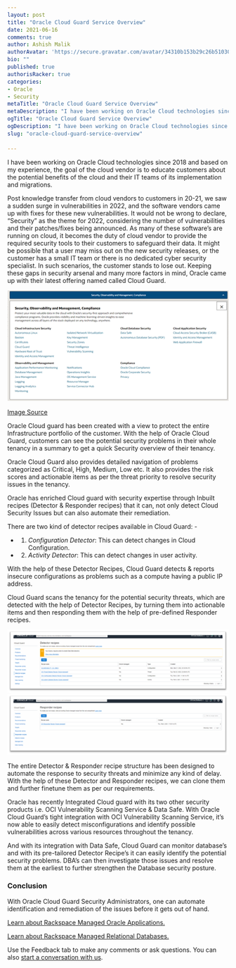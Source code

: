 ```yaml
---
layout: post
title: "Oracle Cloud Guard Service Overview"
date: 2021-06-16
comments: true
author: Ashish Malik
authorAvatar: 'https://secure.gravatar.com/avatar/34310b153b29c26b510303ac8a4f6cec'
bio: ""
published: true
authorisRacker: true
categories: 
- Oracle
- Security
metaTitle: "Oracle Cloud Guard Service Overview"
metaDescription: "I have been working on Oracle Cloud technologies since 2018 and based on my experience, the goal of the cloud vendor is to educate customers about the potential benefits of the cloud and their IT teams of its implementation and migrations."
ogTitle: "Oracle Cloud Guard Service Overview"
ogDescription: "I have been working on Oracle Cloud technologies since 2018 and based on my experience, the goal of the cloud vendor is to educate customers about the potential benefits of the cloud and their IT teams of its implementation and migrations."
slug: "oracle-cloud-guard-service-overview" 

---
```


I have been working on Oracle Cloud technologies since 2018 and based on my experience, the goal of the cloud vendor is to educate customers about the potential benefits of the cloud and their IT teams of its implementation and migrations. 

<!--more-->

Post knowledge transfer from cloud vendors to customers in 20-21, we saw a sudden surge in vulnerabilities in 2022, and the software vendors came up with fixes for these new vulnerabilities. It would not be wrong to declare, “Security” as the theme for 2022, considering the number of vulnerabilities and their patches/fixes being announced.
As many of these software’s are running on cloud, it becomes the duty of cloud vendor to provide the required security tools to their customers to safeguard their data. 
It might be possible that a user may miss out on the new security releases, or the customer has a small IT team or there is no dedicated cyber security specialist. In such scenarios, the customer stands to lose out.
Keeping these gaps in security arsenal and many more factors in mind, Oracle came up with their latest offering named called Cloud Guard.


<img src=Picture1.png title="" alt="">

[Image Source](https://www.oracle.com/in/cloud/?source=:ad:pas:go:dg:a_apac:71700000084253396-58700007130462866-p64167916173:RC_WWMK160606P00040C0007:&gclid=EAIaIQobChMIjd_R3I2h9wIVDLrICh3vuQBoEAAYASAAEgJhVPD_BwE&gclsrc=aw.ds)

Oracle Cloud guard has been created with a view to protect the entire Infrastructure portfolio of the customer. With the help of Oracle Cloud Guard, customers can see the potential security problems in their whole tenancy in a summary to get a quick Security overview of their tenancy.

Oracle Cloud Guard also provides detailed navigation of problems categorized as Critical, High, Medium, Low etc. It also provides the risk scores and actionable items as per the threat priority to resolve security issues in the tenancy.

Oracle has enriched Cloud guard with security expertise through Inbuilt recipes (Detector & Responder recipes) that it can, not only detect Cloud Security Issues but can also automate their remediation.

There are two kind of detector recipes available in Cloud Guard: -
- 1. 	*Configuration Detector*: This can detect changes in Cloud Configuration.
- 2.	*Activity Detector*: This can detect changes in user activity.


With the help of these Detector Recipes, Cloud Guard detects & reports insecure configurations as problems such as a compute having a public IP address.

Cloud Guard scans the tenancy for the potential security threats, which are detected with the help of Detector Recipes, by turning them into actionable items and then responding them with the help of pre-defined Responder recipes. 

<img src=Picture2.png title="" alt="">
<img src=Picture3.png title="" alt="">

The entire Detector & Responder recipe structure has been designed to automate the response to security threats and minimize any kind of delay. With the help of these Detector and Responder recipes, we can clone them and further finetune them as per our requirements.

Oracle has recently Integrated Cloud guard with its two other security products i.e. OCI Vulnerability Scanning Service & Data Safe. With Oracle Cloud Guard’s tight integration with OCI Vulnerability Scanning Service, it’s now able to easily detect misconfigurations and identify possible vulnerabilities across various resources throughout the tenancy.

And with its integration with Data Safe, Cloud Guard can monitor database’s and with its pre-tailored Detector Recipe’s it can easily identify the potential security problems. DBA’s can then investigate those issues and resolve them at the earliest to further strengthen the Database security posture.

### Conclusion

With Oracle Cloud Guard Security Administrators, one can automate identification and remediation of the issues before it gets out of hand.


<a class="cta purple" id="cta" href="https://www.rackspace.com/applications/oracle">Learn about Rackspace Managed Oracle Applications.</a>

<a class="cta purple" id="cta" href="https://www.rackspace.com/data/managed-sql"> Learn about Rackspace Managed Relational Databases.</a>


Use the Feedback tab to make any comments or ask questions. You can also
[start a conversation with us](https://www.rackspace.com/contact).